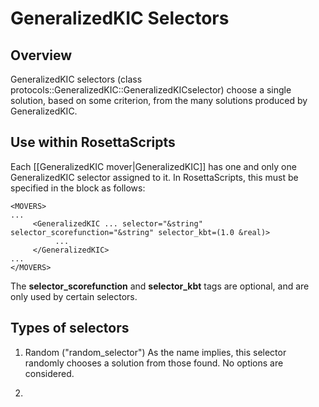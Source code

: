 # GeneralizedKIC Selectors

## Overview
GeneralizedKIC selectors (class protocols::GeneralizedKIC::GeneralizedKICselector) choose a single solution, based on some criterion, from the many solutions produced by GeneralizedKIC.

## Use within RosettaScripts
Each [[GeneralizedKIC mover|GeneralizedKIC]] has one and only one GeneralizedKIC selector assigned to it.  In RosettaScripts, this must be specified in the **<GeneralizedKIC>** block as follows:

```
<MOVERS>
...
     <GeneralizedKIC ... selector="&string" selector_scorefunction="&string" selector_kbt=(1.0 &real)>
          ...
     </GeneralizedKIC>
...
</MOVERS>
```

The **selector_scorefunction** and **selector_kbt** tags are optional, and are only used by certain selectors.

## Types of selectors
1.  Random ("random_selector")
     As the name implies, this selector randomly chooses a solution from those found.  No options are considered.

2.  